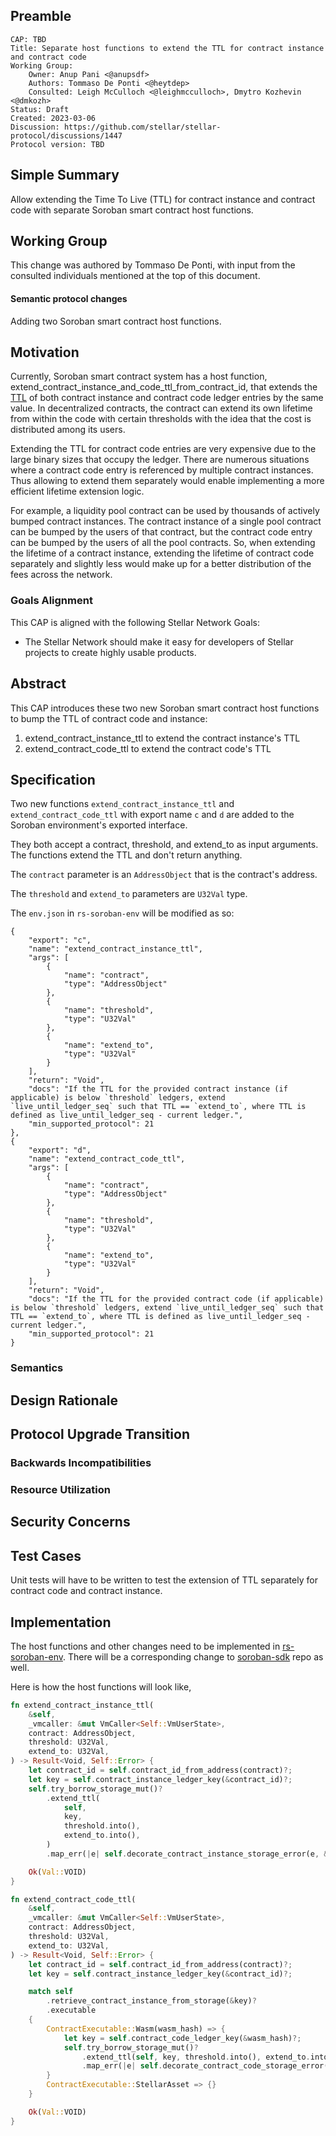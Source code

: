 ## Preamble

```
CAP: TBD
Title: Separate host functions to extend the TTL for contract instance and contract code
Working Group:
    Owner: Anup Pani <@anupsdf>
    Authors: Tommaso De Ponti <@heytdep>
    Consulted: Leigh McCulloch <@leighmcculloch>, Dmytro Kozhevin <@dmkozh>
Status: Draft
Created: 2023-03-06
Discussion: https://github.com/stellar/stellar-protocol/discussions/1447
Protocol version: TBD
```

## Simple Summary

Allow extending the Time To Live (TTL) for contract instance and contract code with separate Soroban smart contract host functions.

## Working Group

This change was authored by Tommaso De Ponti, with input from the consulted individuals mentioned at the top of this document.

#### Semantic protocol changes

Adding two Soroban smart contract host functions.

## Motivation

Currently, Soroban smart contract system has a host function, extend_contract_instance_and_code_ttl_from_contract_id, that extends the [TTL](cap-0046-12.md) of both contract instance and contract code ledger entries by the same value. In decentralized contracts, the contract can extend its own lifetime from within the code with certain thresholds with the idea that the cost is distributed among its users. 

Extending the TTL for contract code entries are very expensive due to the large binary sizes that occupy the ledger. There are numerous situations where a contract code entry is referenced by multiple contract instances. Thus allowing to extend them separately would enable implementing a more efficient lifetime extension logic. 

For example, a liquidity pool contract can be used by thousands of actively bumped contract instances. The contract instance of a single pool contract can be bumped by the users of that contract, but the contract code entry can be bumped by the users of all the pool contracts. So, when extending the lifetime of a contract instance, extending the lifetime of contract code separately and slightly less would make up for a better distribution of the fees across the network.

### Goals Alignment

This CAP is aligned with the following Stellar Network Goals:

  - The Stellar Network should make it easy for developers of Stellar projects to create highly
  usable products.

## Abstract

This CAP introduces these two new Soroban smart contract host functions to bump the TTL of contract code and instance:
1. extend_contract_instance_ttl to extend the contract instance's TTL
2. extend_contract_code_ttl to extend the contract code's TTL

## Specification

Two new functions `extend_contract_instance_ttl` and `extend_contract_code_ttl` with export name `c` and `d` are added to 
the Soroban environment's exported interface.

They both accept a contract, threshold, and extend_to as input arguments. The 
functions extend the TTL and don't return anything.

The `contract` parameter is an `AddressObject` that is the contract's address.

The `threshold` and `extend_to` parameters are `U32Val` type.

The `env.json` in `rs-soroban-env` will be modified as so:
```
{
    "export": "c",
    "name": "extend_contract_instance_ttl",
    "args": [
        {
            "name": "contract",
            "type": "AddressObject"
        },
        {
            "name": "threshold",
            "type": "U32Val"
        },
        {
            "name": "extend_to",
            "type": "U32Val"
        }
    ],
    "return": "Void",
    "docs": "If the TTL for the provided contract instance (if applicable) is below `threshold` ledgers, extend `live_until_ledger_seq` such that TTL == `extend_to`, where TTL is defined as live_until_ledger_seq - current ledger.",
    "min_supported_protocol": 21
},
{
    "export": "d",
    "name": "extend_contract_code_ttl",
    "args": [
        {
            "name": "contract",
            "type": "AddressObject"
        },
        {
            "name": "threshold",
            "type": "U32Val"
        },
        {
            "name": "extend_to",
            "type": "U32Val"
        }
    ],
    "return": "Void",
    "docs": "If the TTL for the provided contract code (if applicable) is below `threshold` ledgers, extend `live_until_ledger_seq` such that TTL == `extend_to`, where TTL is defined as live_until_ledger_seq - current ledger.",
    "min_supported_protocol": 21
}
```

### Semantics

## Design Rationale

## Protocol Upgrade Transition

### Backwards Incompatibilities

### Resource Utilization

## Security Concerns

## Test Cases

Unit tests will have to be written to test the extension of TTL separately for contract code and contract instance.

## Implementation

The host functions and other changes need to be implemented in [rs-soroban-env](https://github.com/stellar/rs-soroban-env). There will be a corresponding change to [soroban-sdk](https://github.com/stellar/rs-soroban-sdk) repo as well.

Here is how the host functions will look like,
```rust
fn extend_contract_instance_ttl(
    &self,
    _vmcaller: &mut VmCaller<Self::VmUserState>,
    contract: AddressObject,
    threshold: U32Val,
    extend_to: U32Val,
) -> Result<Void, Self::Error> {
    let contract_id = self.contract_id_from_address(contract)?;
    let key = self.contract_instance_ledger_key(&contract_id)?;
    self.try_borrow_storage_mut()?
        .extend_ttl(
            self,
            key,
            threshold.into(),
            extend_to.into(),
        )
        .map_err(|e| self.decorate_contract_instance_storage_error(e, &contract_id))?;

    Ok(Val::VOID)
}

fn extend_contract_code_ttl(
    &self,
    _vmcaller: &mut VmCaller<Self::VmUserState>,
    contract: AddressObject,
    threshold: U32Val,
    extend_to: U32Val,
) -> Result<Void, Self::Error> {
    let contract_id = self.contract_id_from_address(contract)?;
    let key = self.contract_instance_ledger_key(&contract_id)?;

    match self
        .retrieve_contract_instance_from_storage(&key)?
        .executable
    {
        ContractExecutable::Wasm(wasm_hash) => {
            let key = self.contract_code_ledger_key(&wasm_hash)?;
            self.try_borrow_storage_mut()?
                .extend_ttl(self, key, threshold.into(), extend_to.into())
                .map_err(|e| self.decorate_contract_code_storage_error(e, &wasm_hash))?;
        }
        ContractExecutable::StellarAsset => {}
    }

    Ok(Val::VOID)
}
```